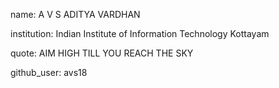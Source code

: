 name: A V S ADITYA VARDHAN

institution: Indian Institute of Information Technology Kottayam

quote: AIM HIGH TILL YOU REACH THE SKY

github_user: avs18
